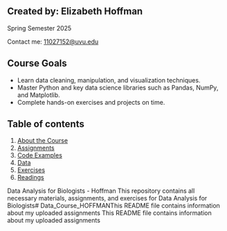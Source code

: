 ## Created by: Elizabeth Hoffman
Spring Semester 2025

Contact me: 11027152@uvu.edu
## Course Goals
- Learn data cleaning, manipulation, and visualization techniques.
- Master Python and key data science libraries such as Pandas, NumPy, and Matplotlib.
- Complete hands-on exercises and projects on time.
## Table of contents 
1. [About the Course](#about-the-course)
2. [Assignments](Assignments/)
3. [Code Examples](Code_Examples/)
4. [Data](Data/)
5. [Exercises](Exercises/)
6. [Readings](Readings/)

Data Analysis for Biologists - Hoffman
This repository contains all necessary materials, assignments, and exercises for Data Analysis for Biologists# Data_Course_HOFFMANThis README file contains information about my uploaded assignments
This README file contains information about my uploaded assignments
